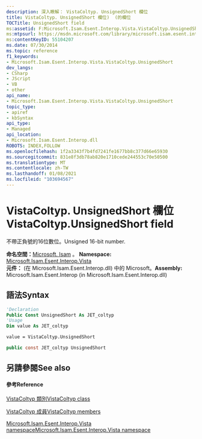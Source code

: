 ```yaml
---
description: 深入瞭解： VistaColtyp. UnsignedShort 欄位
title: VistaColtyp. UnsignedShort 欄位)  (的欄位
TOCTitle: UnsignedShort field
ms:assetid: F:Microsoft.Isam.Esent.Interop.Vista.VistaColtyp.UnsignedShort
ms:mtpsurl: https://msdn.microsoft.com/library/microsoft.isam.esent.interop.vista.vistacoltyp.unsignedshort(v=EXCHG.10)
ms:contentKeyID: 55104207
ms.date: 07/30/2014
ms.topic: reference
f1_keywords:
- Microsoft.Isam.Esent.Interop.Vista.VistaColtyp.UnsignedShort
dev_langs:
- CSharp
- JScript
- VB
- other
api_name:
- Microsoft.Isam.Esent.Interop.Vista.VistaColtyp.UnsignedShort
topic_type:
- apiref
- kbSyntax
api_type:
- Managed
api_location:
- Microsoft.Isam.Esent.Interop.dll
ROBOTS: INDEX,FOLLOW
ms.openlocfilehash: 1f2a3343f7b4fd7241fe1677bb8c377d66e65930
ms.sourcegitcommit: 831e8f3db78ab820e1710cede244553c70e50500
ms.translationtype: MT
ms.contentlocale: zh-TW
ms.lasthandoff: 01/08/2021
ms.locfileid: "103694567"
---
```

# <a name="vistacoltypunsignedshort-field"></a><span data-ttu-id="6f89f-103">VistaColtyp. UnsignedShort 欄位</span><span class="sxs-lookup"><span data-stu-id="6f89f-103">VistaColtyp.UnsignedShort field</span></span>

<span data-ttu-id="6f89f-104">不帶正負號的16位數位。</span><span class="sxs-lookup"><span data-stu-id="6f89f-104">Unsigned 16-bit number.</span></span>

<span data-ttu-id="6f89f-105">**命名空間：**[Microsoft. Isam](./microsoft.isam.esent.interop.vista-namespace.md) 。  </span><span class="sxs-lookup"><span data-stu-id="6f89f-105">**Namespace:**  [Microsoft.Isam.Esent.Interop.Vista](./microsoft.isam.esent.interop.vista-namespace.md)</span></span>  
<span data-ttu-id="6f89f-106">**元件：**  (在 Microsoft.Isam.Esent.Interop.dll) 中的 Microsoft。</span><span class="sxs-lookup"><span data-stu-id="6f89f-106">**Assembly:**  Microsoft.Isam.Esent.Interop (in Microsoft.Isam.Esent.Interop.dll)</span></span>

## <a name="syntax"></a><span data-ttu-id="6f89f-107">語法</span><span class="sxs-lookup"><span data-stu-id="6f89f-107">Syntax</span></span>

``` vb
'Declaration
Public Const UnsignedShort As JET_coltyp
'Usage
Dim value As JET_coltyp

value = VistaColtyp.UnsignedShort
```

``` csharp
public const JET_coltyp UnsignedShort
```

## <a name="see-also"></a><span data-ttu-id="6f89f-108">另請參閱</span><span class="sxs-lookup"><span data-stu-id="6f89f-108">See also</span></span>

#### <a name="reference"></a><span data-ttu-id="6f89f-109">參考</span><span class="sxs-lookup"><span data-stu-id="6f89f-109">Reference</span></span>

[<span data-ttu-id="6f89f-110">VistaColtyp 類別</span><span class="sxs-lookup"><span data-stu-id="6f89f-110">VistaColtyp class</span></span>](./vistacoltyp-class.md)

[<span data-ttu-id="6f89f-111">VistaColtyp 成員</span><span class="sxs-lookup"><span data-stu-id="6f89f-111">VistaColtyp members</span></span>](./vistacoltyp-members.md)

[<span data-ttu-id="6f89f-112">Microsoft.Isam.Esent.Interop.Vista namespace</span><span class="sxs-lookup"><span data-stu-id="6f89f-112">Microsoft.Isam.Esent.Interop.Vista namespace</span></span>](./microsoft.isam.esent.interop.vista-namespace.md)
